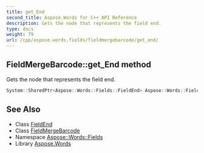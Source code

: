 ```yaml
---
title: get_End
second_title: Aspose.Words for C++ API Reference
description: Gets the node that represents the field end.
type: docs
weight: 79
url: /cpp/aspose.words.fields/fieldmergebarcode/get_end/
---
```

## FieldMergeBarcode::get_End method


Gets the node that represents the field end.

```cpp
System::SharedPtr<Aspose::Words::Fields::FieldEnd> Aspose::Words::Fields::FieldMergeBarcode::get_End() override
```

## See Also

* Class [FieldEnd](../../fieldend/)
* Class [FieldMergeBarcode](../)
* Namespace [Aspose::Words::Fields](../../)
* Library [Aspose.Words](../../../)
